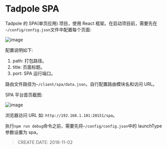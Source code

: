
# Tadpole SPA #

Tadpole 的 SPA(单页应用) 项目，使用 React 框架。在启动项目前，需要先在`~/config/config.json`文件中配置每个页面:

![image](https://raw.githubusercontent.com/WebUnion-core/tadpole/master/asset/intro/spa-2.png)

配置说明如下:

1. path: 打包路径。
2. title: 页面标题。
3. port: SPA 运行端口。

路由文件路径为`~/client/spa/data.json`，自行配置路由模块名和访问 URL。

SPA 平台首页截图:

![image](https://raw.githubusercontent.com/WebUnion-core/tadpole/master/asset/intro/spa-1.png)

浏览器访问 URL 如: `http://192.168.1.101:20151/spa`。

执行`npm run debug`命令之前，需要先将`~/config/config.json`中的 launchType 参数设置为 spa。

> CREATE DATE: 2018-11-02
